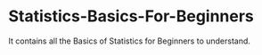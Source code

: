 # Statistics-Basics-For-Beginners
It contains all the Basics of Statistics for Beginners to understand.
